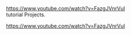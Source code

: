 https://www.youtube.com/watch?v=FazgJVnrVuI   
tutorial Projects.




<https://www.youtube.com/watch?v=FazgJVnrVuI>